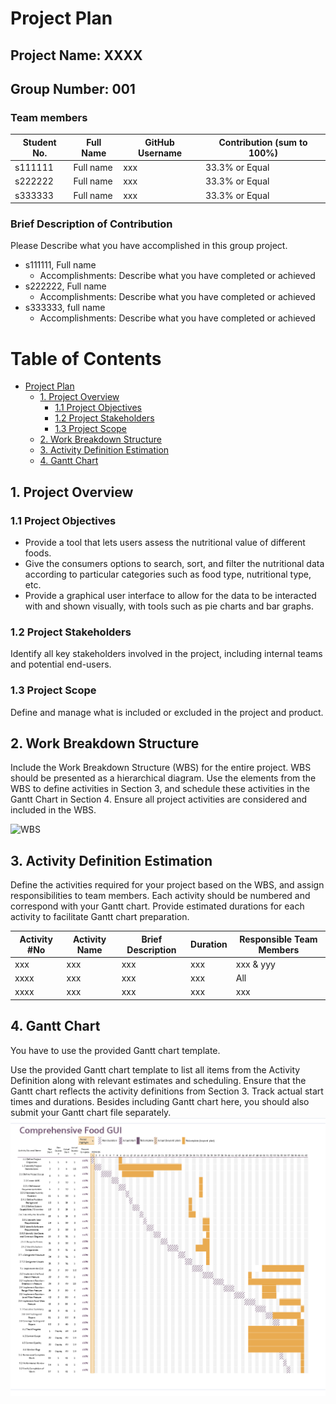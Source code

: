 # Project Plan

## Project Name: XXXX

## Group Number: 001

### Team members

| Student No. | Full Name | GitHub Username | Contribution (sum to 100%) |
| ----------- | --------- | --------------- | -------------------------- |
| s111111     | Full name | xxx             | 33.3% or Equal             |
| s222222     | Full name | xxx             | 33.3% or Equal             |
| s333333     | Full name | xxx             | 33.3% or Equal             |

### Brief Description of Contribution

Please Describe what you have accomplished in this group project.

-  s111111, Full name
   -  Accomplishments: Describe what you have completed or achieved
-  s222222, Full name
   -  Accomplishments: Describe what you have completed or achieved
-  s333333, full name
   -  Accomplishments: Describe what you have completed or achieved

<div style="page-break-after: always;"></div>

# Table of Contents

-  [Project Plan](#project-plan)
   -  [1. Project Overview](#1-project-overview)
      -  [1.1 Project Objectives](#11-project-objectives)
      -  [1.2 Project Stakeholders](#12-project-stakeholders)
      -  [1.3 Project Scope](#13-project-scope)
   -  [2. Work Breakdown Structure](#2-work-breakdown-structure)
   -  [3. Activity Definition Estimation](#3-activity-definition-estimation)
   -  [4. Gantt Chart](#4-gantt-chart)

<div style="page-break-after: always;"></div>

## 1. Project Overview

### 1.1 Project Objectives

- Provide a tool that lets users assess the nutritional value of different foods.  
- Give the consumers options to search, sort, and filter the nutritional data according to particular categories such as food type, nutritional type, etc.  
- Provide a graphical user interface to allow for the data to be interacted with and shown visually, with tools such as pie charts and bar graphs.

### 1.2 Project Stakeholders

Identify all key stakeholders involved in the project, including internal teams and potential end-users.

### 1.3 Project Scope

Define and manage what is included or excluded in the project and product.

## 2. Work Breakdown Structure

Include the Work Breakdown Structure (WBS) for the entire project. WBS should be presented as a hierarchical diagram. Use the elements from the WBS to define activities in Section 3, and schedule these activities in the Gantt Chart in Section 4. Ensure all project activities are considered and included in the WBS.

![WBS](./WBS.jpg)

## 3. Activity Definition Estimation

Define the activities required for your project based on the WBS, and assign responsibilities to team members. Each activity should be numbered and correspond with your Gantt chart. Provide estimated durations for each activity to facilitate Gantt chart preparation.

| Activity #No | Activity Name | Brief Description | Duration | Responsible Team Members |
| ------------ | ------------- | ----------------- | -------- | ------------------------ |
| xxx          | xxx           | xxx               | xxx      | xxx \& yyy               |
| xxxx         | xxx           | xxx               | xxx      | All                      |
| xxxx         | xxx           | xxx               | xxx      | xxx                      |

## 4. Gantt Chart

You have to use the provided Gantt chart template.

Use the provided Gantt chart template to list all items from the Activity Definition along with relevant estimates
and scheduling. Ensure that the Gantt chart reflects the activity definitions from Section 3. Track actual start
times and durations. Besides including Gantt chart here, you should also submit your Gantt chart file separately.
![Gantt Chart](./Gantt_chart.png)
